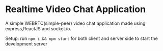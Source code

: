 # Realtime Video Chat Application
A simple WEBRTC(simple-peer) video chat application made using express,ReactJS and socket.io.

Setup:
run `npm i && npm start` for both client and server side to start the development server
